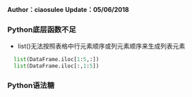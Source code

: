 **Author：ciaosulee**
**Update：05/06/2018**

### Python底层函数不足

* list()无法按照表格中行元素顺序或列元素顺序来生成列表元素

```python
  list(DataFrame.iloc[1:5,:])
  list(DataFrame.iloc[:,1:5])
```

### Python语法糖
